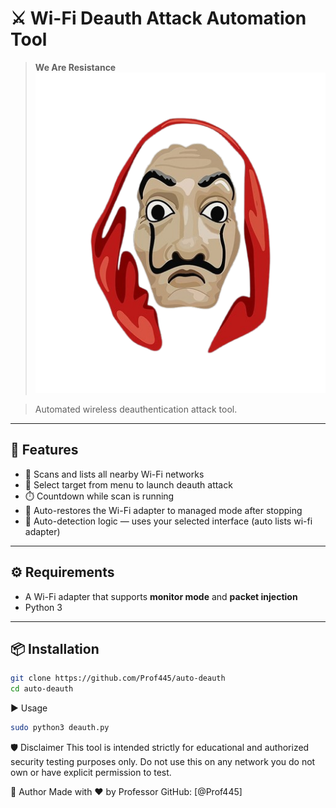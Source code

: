 # ⚔️ Wi-Fi Deauth Attack Automation Tool

> **We Are Resistance**
> ![Mask](assets/money-heist-banner.png)

> Automated wireless deauthentication attack tool.

---

## 🚀 Features

- 📶 Scans and lists all nearby Wi-Fi networks
- 🎯 Select target from menu to launch deauth attack
- ⏱️ Countdown while scan is running
- 🧼 Auto-restores the Wi-Fi adapter to managed mode after stopping
- 🧠 Auto-detection logic — uses your selected interface (auto lists  wi-fi adapter)

---

## ⚙️ Requirements

- A Wi-Fi adapter that supports **monitor mode** and **packet injection**
- Python 3


---

## 📦 Installation

```bash
git clone https://github.com/Prof445/auto-deauth
cd auto-deauth
```

▶️ Usage

```bash
sudo python3 deauth.py
```

🛡️ Disclaimer
This tool is intended strictly for educational and authorized security testing purposes only.
Do not use this on any network you do not own or have explicit permission to test.

🧠 Author
Made with ❤️ by Professor
GitHub: [@Prof445]

